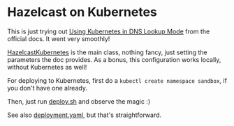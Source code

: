 # Hazelcast on Kubernetes

This is just trying
out [Using Kubernetes in DNS Lookup Mode](https://docs.hazelcast.com/hazelcast/5.1/deploy/configuring-kubernetes#using-kubernetes-in-dns-lookup-mode)
from the official docs. It went very smoothly!

[HazelcastKubernetes](HazelcastKubernetes.java) is the main class, nothing fancy, just setting the parameters the doc provides. As a bonus, this
configuration works locally, without Kubernetes as well!

For deploying to Kubernetes, first do a `kubectl create namespace sandbox`, if you don't have one already.

Then, just run [deploy.sh](../../../../../../deploy.sh) and observe the magic :)

See also [deployment.yaml](../../../../../../deployment.yaml), but that's straightforward.

